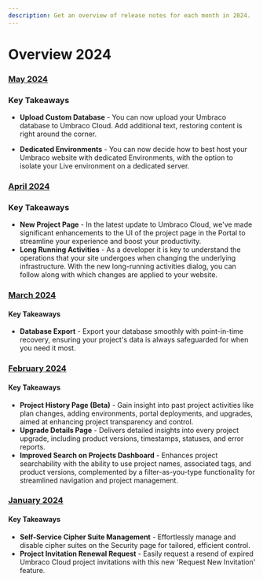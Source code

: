 ```yaml
---
description: Get an overview of release notes for each month in 2024.
---
```


# Overview 2024

### [May 2024](2024-05-releasenotes.md)

### Key Takeaways

* **Upload Custom Database** - You can now upload your Umbraco database to Umbraco Cloud. Add additional text, restoring content is right around the corner.

* **Dedicated Environments** - You can now decide how to best host your Umbraco website with dedicated Environments, with the option to isolate your Live environment on a dedicated server.

### [April 2024](2024-04-releasenotes.md)

### Key Takeaways

* **New Project Page** - In the latest update to Umbraco Cloud, we've made significant enhancements to the UI of the project page in the Portal to streamline your experience and boost your productivity.
* **Long Running Activities** - As a developer it is key to understand the operations that your site undergoes when changing the underlying infrastructure. With the new long-running activities dialog, you can follow along with which changes are applied to your website.

### [March 2024](2024-03-releasenotes.md)

#### Key Takeaways

* **Database Export** - Export your database smoothly with point-in-time recovery, ensuring your project's data is always safeguarded for when you need it most.

### [February 2024](2024-02-releasenotes.md)

#### Key Takeaways

* **Project History Page (Beta)** - Gain insight into past project activities like plan changes, adding environments, portal deployments, and upgrades, aimed at enhancing project transparency and control.
* **Upgrade Details Page** - Delivers detailed insights into every project upgrade, including product versions, timestamps, statuses, and error reports.
* **Improved Search on Projects Dashboard** - Enhances project searchability with the ability to use project names, associated tags, and product versions, complemented by a filter-as-you-type functionality for streamlined navigation and project management.

### [January 2024](2024-01-releasenotes.md)

#### Key Takeaways

* **Self-Service Cipher Suite Management** - Effortlessly manage and disable cipher suites on the Security page for tailored, efficient control.
* **Project Invitation Renewal Request** - Easily request a resend of expired Umbraco Cloud project invitations with this new 'Request New Invitation' feature.
